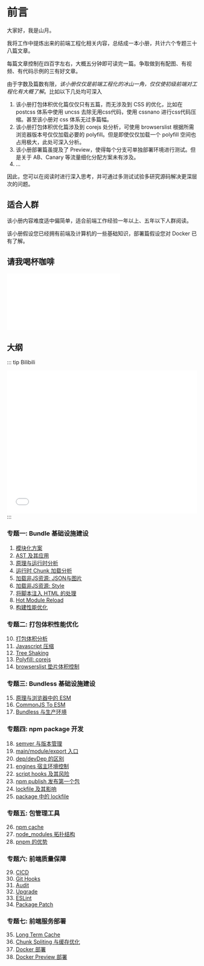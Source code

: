 # 前言

大家好，我是山月。

我将工作中提炼出来的前端工程化相关内容，总结成一本小册，共计六个专题三十八篇文章。

每篇文章控制在四百字左右，大概五分钟即可读完一篇。争取做到有配图、有视频、有代码示例的三有好文章。

由于字数及篇数有限，*该小册仅仅是前端工程化的冰山一角，仅仅使初级前端对工程化有大概了解*。比如以下几处均可深入

1. 该小册打包体积优化篇仅仅只有五篇，而无涉及到 CSS 的优化，比如在 postcss 体系中使用 uncss 去除无用css代码，使用 cssnano 进行css代码压缩。甚至该小册对 css 体系无过多篇幅。
1. 该小册打包体积优化篇涉及到 corejs 处分析，可使用 browserslist 根据所需浏览器版本号仅仅加载必要的 polyfill。但是即使仅仅加载一个 polyfill 空间也占用极大，此处可深入分析。
1. 该小册部署篇虽提及了 Preview，使得每个分支可单独部署环境进行测试。但是关于 AB、Canary 等流量细化分配方案未有涉及。
1. ...

因此，您可以在阅读时进行深入思考，并可通过多测试试验多研究源码解决更深层次的问题。

## 适合人群

该小册内容难度适中偏简单，适合前端工作经验一年以上、五年以下人群阅读。

该小册假设您已经拥有前端及计算机的一些基础知识，部署篇假设您对 Docker 已有了解。

## 请我喝杯咖啡

<iframe src="//player.bilibili.com/player.html?aid=634255695&bvid=BV1Sb4y1t7Qr&cid=446911362&page=1" scrolling="no" border="0" frameborder="no" framespacing="0" allowfullscreen="true"> </iframe>

## 大纲

::: tip Bilibili
<iframe src="//player.bilibili.com/player.html?aid=634255695&amp;bvid=BV1Sb4y1t7Qr&amp;cid=446911362&amp;page=1" scrolling="no" border="0" frameborder="no" framespacing="0" allowfullscreen="allowfullscreen" style="
    width: 100%;
    aspect-ratio: 4/3;
"></iframe>
:::

### 专题一: Bundle 基础设施建设

1. [模块化方案](https://q.shanyue.tech/engineering/475.html)
2. [AST 及其应用](https://q.shanyue.tech/engineering/756.html)
3. [原理与运行时分析](https://q.shanyue.tech/engineering/729.html)
4. [运行时 Chunk 加载分析](https://q.shanyue.tech/engineering/733.html)
5. [加载非JS资源: JSON与图片](https://q.shanyue.tech/engineering/736.html)
6. [加载非JS资源: Style](https://q.shanyue.tech/engineering/737.html)
7. [将脚本注入 HTML 的处理](https://q.shanyue.tech/engineering/735.html)
8. [Hot Module Reload](https://q.shanyue.tech/engineering/79.html)
9. [构建性能优化](https://q.shanyue.tech/engineering/738.html)

### 专题二: 打包体积性能优化

10. [打包体积分析](https://q.shanyue.tech/engineering/755.html)
11. [Javascript 压缩](https://q.shanyue.tech/engineering/138.html)
12. [Tree Shaking](https://q.shanyue.tech/engineering/87.html)
13. [Polyfill: corejs](https://q.shanyue.tech/engineering/734.html)
14. [browserslist 垫片体积控制](https://q.shanyue.tech/engineering/757.html)

### 专题三: Bundless 基础设施建设

15. [原理与浏览器中的 ESM](https://q.shanyue.tech/engineering/752.html)
16. [CommonJS To ESM](https://q.shanyue.tech/engineering/753.html)
17. [Bundless 与生产环境](https://q.shanyue.tech/engineering/758.html)

### 专题四: npm package 开发

18. [semver 与版本管理](https://q.shanyue.tech/engineering/534.html)
19. [main/module/export 入口](https://q.shanyue.tech/engineering/535.html)
20. [dep/devDep 的区别](https://q.shanyue.tech/engineering/521.html)
21. [engines 宿主环境控制](https://q.shanyue.tech/engineering/533.html)
22. [script hooks 及其风险](https://q.shanyue.tech/engineering/740.html)
23. [npm publish 发布第一个包](https://q.shanyue.tech/engineering/754.html)
24. [lockfile 及其影响](https://q.shanyue.tech/engineering/196.html)
25. [package 中的 lockfile](https://q.shanyue.tech/engineering/747.html)

### 专题五: 包管理工具

26. [npm cache](https://q.shanyue.tech/engineering/759.html)
27. [node_modules 拓扑结构](https://q.shanyue.tech/engineering/746.html)
28. [pnpm 的优势](https://q.shanyue.tech/engineering/751.html)

### 专题六: 前端质量保障

29. [CICD](https://q.shanyue.tech/engineering/748.html)
30. [Git Hooks](https://q.shanyue.tech/engineering/741.html)
31. [Audit](https://q.shanyue.tech/engineering/742.html)
32. [Upgrade](https://q.shanyue.tech/engineering/745.html)
33. [ESLint](https://q.shanyue.tech/engineering/744.html)
34. [Package Patch](https://q.shanyue.tech/engineering/760.html)

### 专题七: 前端服务部署

35. [Long Term Cache](https://q.shanyue.tech/engineering/81.html)
36. [Chunk Spliting 与缓存优化](https://q.shanyue.tech/engineering/761.html)
37. [Docker 部署](https://q.shanyue.tech/engineering/749.html)
38. [Docker Preview 部署](https://q.shanyue.tech/engineering/762.html)